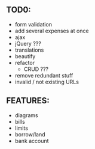 TOD0:
-----

* form validation
* add several expenses at once
* ajax
* jQuery ???
* translations
* beautify
* refactor
  * CRUD ???
* remove redundant stuff
* invalid / not existing URLs

FEATURES:
---------

* diagrams
* bills
* limits
* borrow/land
* bank account
